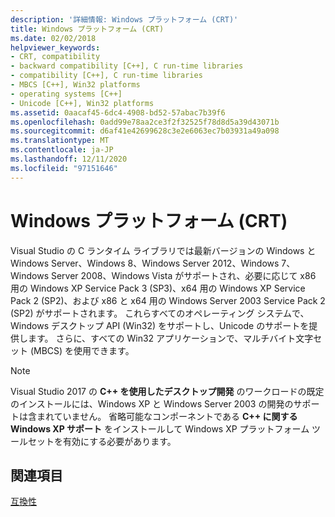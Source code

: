 ```yaml
---
description: '詳細情報: Windows プラットフォーム (CRT)'
title: Windows プラットフォーム (CRT)
ms.date: 02/02/2018
helpviewer_keywords:
- CRT, compatibility
- backward compatibility [C++], C run-time libraries
- compatibility [C++], C run-time libraries
- MBCS [C++], Win32 platforms
- operating systems [C++]
- Unicode [C++], Win32 platforms
ms.assetid: 0aacaf45-6dc4-4908-bd52-57abac7b39f6
ms.openlocfilehash: 0add99e78aa2ce3f2f32525f78d8d5a39d43071b
ms.sourcegitcommit: d6af41e42699628c3e2e6063ec7b03931a49a098
ms.translationtype: MT
ms.contentlocale: ja-JP
ms.lasthandoff: 12/11/2020
ms.locfileid: "97151646"
---
```

# <a name="windows-platforms-crt"></a>Windows プラットフォーム (CRT)

Visual Studio の C ランタイム ライブラリでは最新バージョンの Windows と Windows Server、Windows 8、Windows Server 2012、Windows 7、Windows Server 2008、Windows Vista がサポートされ、必要に応じて x86 用の Windows XP Service Pack 3 (SP3)、x64 用の Windows XP Service Pack 2 (SP2)、および x86 と x64 用の Windows Server 2003 Service Pack 2 (SP2) がサポートされます。 これらすべてのオペレーティング システムで、Windows デスクトップ API (Win32) をサポートし、Unicode のサポートを提供します。 さらに、すべての Win32 アプリケーションで、マルチバイト文字セット (MBCS) を使用できます。

> [!NOTE]
> Visual Studio 2017 の **C++ を使用したデスクトップ開発** のワークロードの既定のインストールには、Windows XP と Windows Server 2003 の開発のサポートは含まれていません。 省略可能なコンポーネントである **C++ に関する Windows XP サポート** をインストールして Windows XP プラットフォーム ツールセットを有効にする必要があります。

## <a name="see-also"></a>関連項目

[互換性](../c-runtime-library/compatibility.md)

